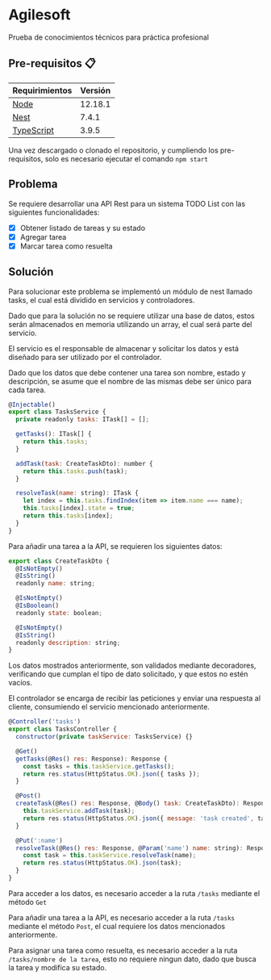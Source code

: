 # Agilesoft

Prueba de conocimientos técnicos para práctica profesional

## Pre-requisitos :clipboard:

| Requirimientos                               | Versión |
| -------------------------------------------- | ------- |
| [Node](https://nodejs.org/en/)               | 12.18.1 |
| [Nest](https://nestjs.com)                   | 7.4.1   |
| [TypeScript](https://www.typescriptlang.org) | 3.9.5   |

Una vez descargado o clonado el repositorio, y cumpliendo los pre-requisitos, solo es necesario ejecutar el comando `npm start`

## Problema

Se requiere desarrollar una API Rest para un sistema TODO List con las siguientes funcionalidades:

- [x] Obtener listado de tareas y su estado
- [x] Agregar tarea
- [x] Marcar tarea como resuelta

## Solución

Para solucionar este problema se implementó un módulo de nest llamado tasks, el cual está dividido en servicios y controladores.

Dado que para la solución no se requiere utilizar una base de datos, estos serán almacenados en memoria utilizando un array, el cual será parte del servicio.

El servicio es el responsable de almacenar y solicitar los datos y está diseñado para ser utilizado por el controlador.

Dado que los datos que debe contener una tarea son nombre, estado y descripción, se asume que el nombre de las mismas debe ser único para cada tarea.

```js
@Injectable()
export class TasksService {
  private readonly tasks: ITask[] = [];

  getTasks(): ITask[] {
    return this.tasks;
  }

  addTask(task: CreateTaskDto): number {
    return this.tasks.push(task);
  }

  resolveTask(name: string): ITask {
    let index = this.tasks.findIndex(item => item.name === name);
    this.tasks[index].state = true;
    return this.tasks[index];
  }
}
```

Para añadir una tarea a la API, se requieren los siguientes datos:

```js
export class CreateTaskDto {
  @IsNotEmpty()
  @IsString()
  readonly name: string;

  @IsNotEmpty()
  @IsBoolean()
  readonly state: boolean;

  @IsNotEmpty()
  @IsString()
  readonly description: string;
}
```

Los datos mostrados anteriormente, son validados mediante decoradores, verificando que cumplan el tipo de dato solicitado, y que estos no estén vacíos.

El controlador se encarga de recibir las peticiones y enviar una respuesta al cliente, consumiendo el servicio mencionado anteriormente.

```js
@Controller('tasks')
export class TasksController {
  constructor(private taskService: TasksService) {}

  @Get()
  getTasks(@Res() res: Response): Response {
    const tasks = this.taskService.getTasks();
    return res.status(HttpStatus.OK).json({ tasks });
  }

  @Post()
  createTask(@Res() res: Response, @Body() task: CreateTaskDto): Response {
    this.taskService.addTask(task);
    return res.status(HttpStatus.OK).json({ message: 'task created', task });
  }

  @Put(':name')
  resolveTask(@Res() res: Response, @Param('name') name: string): Response {
    const task = this.taskService.resolveTask(name);
    return res.status(HttpStatus.OK).json(task);
  }
}
```

Para acceder a los datos, es necesario acceder a la ruta `/tasks` mediante el método `Get`

Para añadir una tarea a la API, es necesario acceder a la ruta `/tasks` mediante el método `Post`, el cual requiere los datos mencionados anteriormente.

Para asignar una tarea como resuelta, es necesario acceder a la ruta `/tasks/nombre de la tarea`, esto no requiere ningun dato, dado que busca la tarea y modifica su estado.
